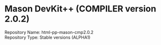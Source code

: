 # Mason DevKit++ (COMPILER version 2.0.2)  
Repository Name: html-pp-mason-cmp2.0.2  
Repository Type: Stable versions (ALPHA1)  
